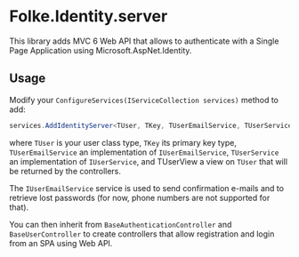 ﻿Folke.Identity.server
======

This library adds MVC 6 Web API that allows to authenticate with a Single Page Application using Microsoft.AspNet.Identity.

## Usage

Modify your `ConfigureServices(IServiceCollection services)` method to add: 
```cs
services.AddIdentityServer<TUser, TKey, TUserEmailService, TUserService, TUserView>();
```
where `TUser` is your user class type, `TKey` its primary key type, `TUserEmailService`
an implementation of `IUserEmailService`,  `TUserService` an implementation of
`IUserService`, and TUserView a view on `TUser` that will be returned by the controllers.

The `IUserEmailService` service is used to send confirmation e-mails and to retrieve
lost passwords (for now, phone numbers are not supported for that).

You can then inherit from `BaseAuthenticationController` and `BaseUserController`
to create controllers that allow registration and login from an SPA using Web API.
